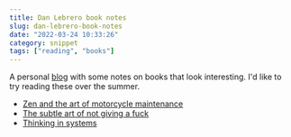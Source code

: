 ```yaml
---
title: Dan Lebrero book notes
slug: dan-lebrero-book-notes
date: "2022-03-24 10:33:26"
category: snippet
tags: ["reading", "books"]
---
```


A personal [blog](https://danlebrero.com/) with some notes on books that look
interesting. I'd like to try reading these over the summer.

- [Zen and the art of motorcycle maintenance](https://danlebrero.com/2021/08/04/zen-and-art-of-motorcycle-maintenance-summary/#content)
- [The subtle art of not giving a fuck](https://danlebrero.com/2021/09/08/the-subtle-art-of-not-giving-a-fuck-summary/#content)
- [Thinking in systems](https://danlebrero.com/2021/07/21/thinking-in-systems-summary/#content)
